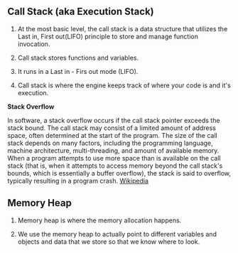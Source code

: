 ## Call Stack (aka Execution Stack)

1. At the most basic level, the call stack is a data structure that utilizes the Last in, First out(LIFO) principle to store and manage function invocation.

2. Call stack stores functions and variables.

3. It runs in a Last in - Firs out mode (LIFO).

4. Call stack is where the engine keeps track of where your code is and it's execution.

**Stack Overflow**

In software, a stack overflow occurs if the call stack pointer exceeds the stack bound. The call stack may consist of a limited amount of address space, often determined at the start of the program. The size of the call stack depends on many factors, including the programming language, machine architecture, multi-threading, and amount of available memory. When a program attempts to use more space than is available on the call stack (that is, when it attempts to access memory beyond the call stack's bounds, which is essentially a buffer overflow), the stack is said to overflow, typically resulting in a program crash. [Wikipedia](https://en.wikipedia.org/wiki/Stack_overflow)

## Memory Heap

1. Memory heap is where the memory allocation happens.

2. We use the memory heap to actually point to different variables and objects and data that we store so that we know where to look.
